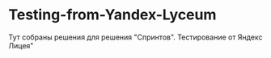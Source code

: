 # Testing-from-Yandex-Lyceum
Тут собраны решения для решения "Спринтов". Тестирование от Яндекс Лицея"
